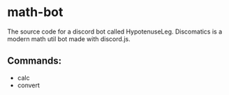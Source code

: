 # math-bot

The source code for a discord bot called HypotenuseLeg.
Discomatics is a modern math util bot made with discord.js.

## Commands:
- calc
- convert
